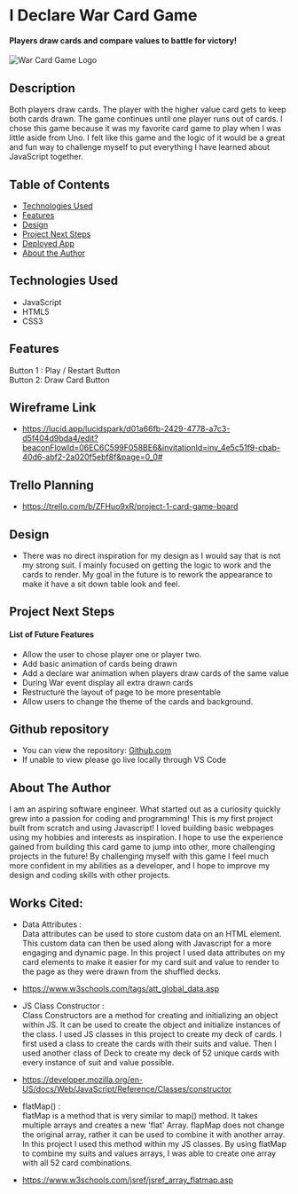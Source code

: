 # I Declare War Card Game

#### Players draw cards and compare values to battle for victory!
<img src="https://www.coololdgames.com/wp-content/uploads/2022/10/war-card-game.png" alt="War Card Game Logo"/>


## Description
Both players draw cards. The player with the higher value card gets to keep both cards drawn. The game continues until one player runs out of cards. I chose this game because it was my favorite card game to play when I was little aside from Uno. I felt like this game and the logic of it would be a great and fun way to challenge myself to put everything I have learned about JavaScript together.

## Table of Contents
* [Technologies Used](#technologiesused)
* [Features](#features)
* [Design](#design)
* [Project Next Steps](#nextsteps)
* [Deployed App](#deployment)
* [About the Author](#Author)

## <a name="technologiesused"></a>Technologies Used
* JavaScript
* HTML5
* CSS3


## Features
Button 1 : Play / Restart Button         
Button 2: Draw Card Button

## Wireframe Link
* https://lucid.app/lucidspark/d01a66fb-2429-4778-a7c3-d5f404d9bda4/edit?beaconFlowId=06EC6C599F058BE6&invitationId=inv_4e5c51f9-cbab-40d6-abf2-2a020f5ebf8f&page=0_0#

## Trello Planning
* https://trello.com/b/ZFHuo9xR/project-1-card-game-board

## <a name="design"></a>Design
* There was no direct inspiration for my design as I would say that is not my strong suit. I mainly focused on getting the logic to work and the cards to render. My goal in the future is to rework the appearance to make it have a sit down table look and feel. 


## <a name="nextsteps"></a>Project Next Steps
#### List of Future Features
* Allow the user to chose player one or player two.
* Add basic animation of cards being drawn
* Add a declare war animation when players draw cards of the same value
* During War event display all extra drawn cards
* Restructure the layout of page to be more presentable
* Allow users to change the theme of the cards and background.


## Github repository
* You can view the repository:
[Github.com](https://github.com/Zebyrod/War-Card-Game)
* If unable to view please go live locally through VS Code

## <a name="Zebastian Rodriguez"></a>About The Author
I am an aspiring software engineer. What started out as a curiosity quickly grew into a passion for coding and programming! This is my first project built from scratch and using Javascript! I loved building basic webpages using my hobbies and interests as inspiration. I hope to use the experience gained from building this card game to jump into other, more challenging projects in the future! By challenging myself with this game I feel much more confident in my abilities as a developer, and I hope to improve my design and coding skills with other projects.
    
## Works Cited:
* Data Attributes :    
Data attributes can be used to store custom data on an HTML element. This custom data can then be used along with Javascript for a more engaging and dynamic page. In this project I used data attributes on my card elements to make it easier for my card suit and value to render to the page as they were drawn from the shuffled decks.
- https://www.w3schools.com/tags/att_global_data.asp

* JS Class Constructor :    
Class Constructors are a method for creating and initializing an object within JS. It can be used to create the object and initialize instances of the class. I used JS classes in this project to create my deck of cards. I first used a class to create the cards with their suits and value. Then I used another class of Deck to create my deck of 52 unique cards with every instance of suit and value possible.
- https://developer.mozilla.org/en-US/docs/Web/JavaScript/Reference/Classes/constructor

* flatMap() :     
flatMap is a method that is very similar to map() method. It takes multiple arrays and creates a new 'flat' Array. flapMap does not change the original array, rather it can be used to combine it with another array. In this project I used this method within my JS classes. By using flatMap to combine my suits and values arrays, I was able to create one array with all 52 card combinations. 
- https://www.w3schools.com/jsref/jsref_array_flatmap.asp
